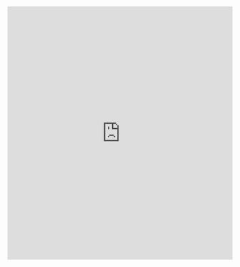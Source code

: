<p><iframe allowfullscreen width="100%" height="569" class="google-slides-iframe" frameborder="0" scrolling="no" src="https://docs.google.com/presentation/d/e/2PACX-1vTiiBPbSdillc0pGvcp0yyOWo4xvfBI6sO0OhobD5Fmbk-btsNittqra-P0INMa9ESAamOyk3A4ywtm/embed?start=false&amp;loop=false&amp;delayms=3000"></iframe></p>